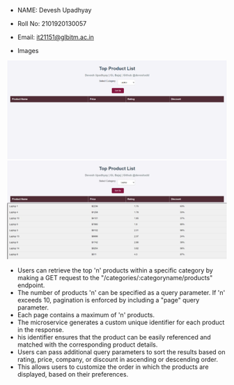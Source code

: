 
- NAME: Devesh Upadhyay
- Roll No: 2101920130057
- Email: it21151@glbitm.ac.in

- Images

<img src="ScreenShots/ss1.png" alt="Image Description" style="scroll-snap-align: start; "/>
<img src="ScreenShots/ss2.jpeg" alt="Image Description" style="scroll-snap-align: start; "/>


- Users can retrieve the top 'n' products within a specific category by making a GET request to the "/categories/:categoryname/products" endpoint. 
- The number of products 'n' can be specified as a query parameter. If 'n' exceeds 10, pagination is enforced by including a "page" query parameter. 
- Each page contains a maximum of 'n' products.
- The microservice generates a custom unique identifier for each product in the response. 
- his identifier ensures that the product can be easily referenced and matched with the corresponding product details.
- Users can pass additional query parameters to sort the results based on rating, price, company, or discount in ascending or descending order. 
- This allows users to customize the order in which the products are displayed, based on their preferences.



